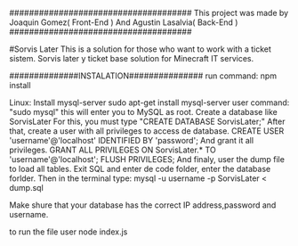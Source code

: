 #####################################
This project was made by Joaquin Gomez( Front-End )
And Agustin Lasalvia( Back-End )
#####################################

#Sorvis Later
This is a solution for those who want to work with a ticket sistem.
Sorvis later y ticket base solution for Minecraft IT services.

##############INSTALATION###############
run command:
	npm install

Linux:
Install mysql-server
	sudo apt-get install mysql-server
 user command:
	"sudo mysql" this will enter you to MySQL as root. 
	Create a database like SorvisLater
	For this, you must type "CREATE DATABASE SorvisLater;"
	After that, create a user with all privileges to access de database.
		CREATE USER 'username'@'localhost' IDENTIFIED BY 'password';
	And grant it all privileges.
		GRANT ALL PRIVILEGES ON SorvisLater.* TO 'username'@'localhost';
		FLUSH PRIVILEGES;
	And finaly, user the dump file to load all tables.
	Exit SQL and enter de code folder, enter the database forlder.
	Then in the terminal type:
		mysql -u username -p SorvisLater < dump.sql


Make shure that your database has the correct IP address,password and username.

to run the file user node index.js
